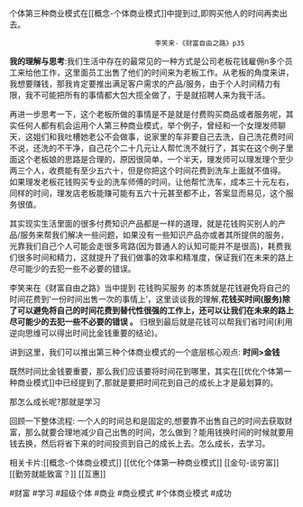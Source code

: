个体第三种商业模式在[[概念-个体商业模式]]中提到过,即购买他人的时间再卖出去。

										李笑来-《财富自由之路》p35

**我的理解与思考**:我们生活中存在的最常见的一种方式是公司老板花钱雇佣n多个员工来给他工作，这里面员工出售了他们的时间来为老板工作。从老板的角度来讲，我想要赚钱，那我肯定要推出满足客户需求的产品/服务，由于个人时间精力有限，我不可能把所有的事情都大包大揽全做了，于是就招聘人来为我干活。

再进一步思考一下，这个老板所做的事情是不是就是付费购买商品或者服务呢，其实任何人都有机会运用个人第三种商业模式，举个例子，曾经和一个女理发师聊天，这姐们和我吐槽她老公不会做事，说家里的车非要自己去洗，自己洗花费时间不说，还洗的不干净，自己花个二十几元让人帮忙洗不就行了，其实在这个例子里面这个老板娘的思路是合理的，原因很简单，一个半天，理发师可以理发理个至少两三个人，收费能有至少五六十，但是你把这个时间花费到洗车上面就不值得。
如果理发老板花钱购买专业的洗车师傅的时间，让他帮忙洗车，成本三十元左右，同样的时间，理发店老板能赚可能有五六十元甚至都不止，答案显而易见，这个服务很值。

其实现实生活里面的很多付费知识产品都是一样的道理，就是花钱购买别人的产品/服务来帮我们解决一些问题，如果没有一些知识产品亦或者其所提供的服务，光靠我们自己个人可能会走很多弯路(因为普通人的认知可能并不是很高)，耗费我们很多时间和精力，这就提升了我们做事的效率和精准度，保证我们在未来的路上尽可能少的去犯一些不必要的错误。

李笑来在《财富自由之路》当中提到 花钱购买服务 的本质就是花钱避免将自己的时间花费到‘一份时间出售一次的事情上’，这里谈谈我的理解,**花钱买时间(服务)除了可以避免将自己的时间花费到替代性很强的工作上，还可以让我们在未来的路上尽可能少的去犯一些不必要的错误 。**
归根到最后就是花钱可以帮我们省时间(利用逆向思维可以得出时间比金钱重要的结论)。

讲到这里，我们可以推出第三种个体商业模式的一个底层核心观点: **时间>金钱**


既然时间比金钱要重要，那么我们应该要将时间花到哪里，其实在[[优化个体第一种商业模式]]中已经提到了,那就是要把时间花到自己的成长上才是最划算的。

那怎么成长呢?那就是学习


回顾一下整体流程:  一个人的时间总和是固定的,想要靠不出售自己的时间去获取财富，那么就要合理地减少自己出售的时间，怎么做到？能用钱换时间的时候就要用钱去换，然后将省下来的时间投资到自己的成长上去。怎么成长，去学习。


相关卡片:[[概念-个体商业模式]]
[[优化个体第一种商业模式]]
[[金句-谈穷富]]
[[勤劳就能致富？]]
[[互惠]]


#财富 #学习
#超级个体 #商业 #商业模式 #个体商业模式 #成功 



















